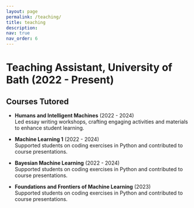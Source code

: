```yaml
---
layout: page
permalink: /teaching/
title: teaching
description: 
nav: true
nav_order: 6
---
```


# Teaching Assistant, University of Bath (2022 - Present)

## Courses Tutored
- **Humans and Intelligent Machines** (2022 - 2024)  
  Led essay writing workshops, crafting engaging activities and materials to enhance student learning.

- **Machine Learning 1** (2022 - 2024)  
  Supported students on coding exercises in Python and contributed to course presentations.

- **Bayesian Machine Learning** (2022 - 2024)  
  Supported students on coding exercises in Python and contributed to course presentations.

- **Foundations and Frontiers of Machine Learning** (2023)  
  Supported students on coding exercises in Python and contributed to course presentations.
